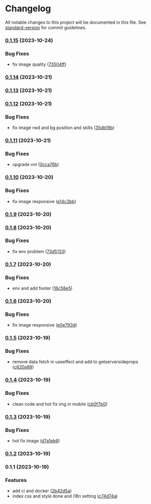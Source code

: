 # Changelog

All notable changes to this project will be documented in this file. See [standard-version](https://github.com/conventional-changelog/standard-version) for commit guidelines.

### [0.1.15](https://github.com/tommy88520/portfolio-nextjs/compare/v0.1.14...v0.1.15) (2023-10-24)


### Bug Fixes

* fix image quality ([73504ff](https://github.com/tommy88520/portfolio-nextjs/commit/73504ff4cd2e88ce5a77920b1e5105dab2b2a1ce))

### [0.1.14](https://github.com/tommy88520/portfolio-nextjs/compare/v0.1.13...v0.1.14) (2023-10-21)

### [0.1.13](https://github.com/tommy88520/portfolio-nextjs/compare/v0.1.12...v0.1.13) (2023-10-21)

### [0.1.12](https://github.com/tommy88520/portfolio-nextjs/compare/v0.1.11...v0.1.12) (2023-10-21)


### Bug Fixes

* fix image rwd and bg position and skills ([35db19b](https://github.com/tommy88520/portfolio-nextjs/commit/35db19beabbeeb2aff68584a01908cf65fc3cb61))

### [0.1.11](https://github.com/tommy88520/portfolio-nextjs/compare/v0.1.10...v0.1.11) (2023-10-21)


### Bug Fixes

*  upgrade vm ([0cca76b](https://github.com/tommy88520/portfolio-nextjs/commit/0cca76b6b6ea2eafa4e7bc505ecf32b72df79ef0))

### [0.1.10](https://github.com/tommy88520/portfolio-nextjs/compare/v0.1.9...v0.1.10) (2023-10-20)


### Bug Fixes

* fix image responsive ([e14c3bb](https://github.com/tommy88520/portfolio-nextjs/commit/e14c3bba8f0a80c33328957846bd6588d4333873))

### [0.1.9](https://github.com/tommy88520/portfolio-nextjs/compare/v0.1.8...v0.1.9) (2023-10-20)

### [0.1.8](https://github.com/tommy88520/portfolio-nextjs/compare/v0.1.7...v0.1.8) (2023-10-20)


### Bug Fixes

* fix env problem ([73d5133](https://github.com/tommy88520/portfolio-nextjs/commit/73d5133087679e5cf039b255bc7e7c6890323204))

### [0.1.7](https://github.com/tommy88520/portfolio-nextjs/compare/v0.1.6...v0.1.7) (2023-10-20)


### Bug Fixes

* env and add footer ([16c58e5](https://github.com/tommy88520/portfolio-nextjs/commit/16c58e591d7003699cb96d4f6829a1e6c339a203))

### [0.1.6](https://github.com/tommy88520/portfolio-nextjs/compare/v0.1.5...v0.1.6) (2023-10-20)


### Bug Fixes

* fix image responsive ([e0e793d](https://github.com/tommy88520/portfolio-nextjs/commit/e0e793d17fe596bd26aed30b3579343d51fb56b6))

### [0.1.5](https://github.com/tommy88520/portfolio-nextjs/compare/v0.1.4...v0.1.5) (2023-10-19)


### Bug Fixes

* remove data fetch in useeffect and add to getserversideprops ([c620a88](https://github.com/tommy88520/portfolio-nextjs/commit/c620a8826261ae75469ad5d63d2129bacc89f705))

### [0.1.4](https://github.com/tommy88520/portfolio-nextjs/compare/v0.1.3...v0.1.4) (2023-10-19)


### Bug Fixes

* clean code and hot fix img in mobile ([cb0f7b0](https://github.com/tommy88520/portfolio-nextjs/commit/cb0f7b083d0f4169aa14c0ab37d22168aeec1ebe))

### [0.1.3](https://github.com/tommy88520/portfolio-nextjs/compare/v0.1.2...v0.1.3) (2023-10-19)


### Bug Fixes

* hot fix image ([d7a1eb6](https://github.com/tommy88520/portfolio-nextjs/commit/d7a1eb6c6bb4271596cffb13d10d008843c4a410))

### [0.1.2](https://github.com/tommy88520/portfolio-nextjs/compare/v0.1.1...v0.1.2) (2023-10-19)

### 0.1.1 (2023-10-19)


### Features

* add ci and docker ([2b42d5a](https://github.com/tommy88520/portfolio-nextjs/commit/2b42d5a7228fe79998a17affb49e3238106da749))
* index css and style done and i18n setting ([c74d74a](https://github.com/tommy88520/portfolio-nextjs/commit/c74d74af624c71097e2bac55d4dcf50a1090ffbc))
